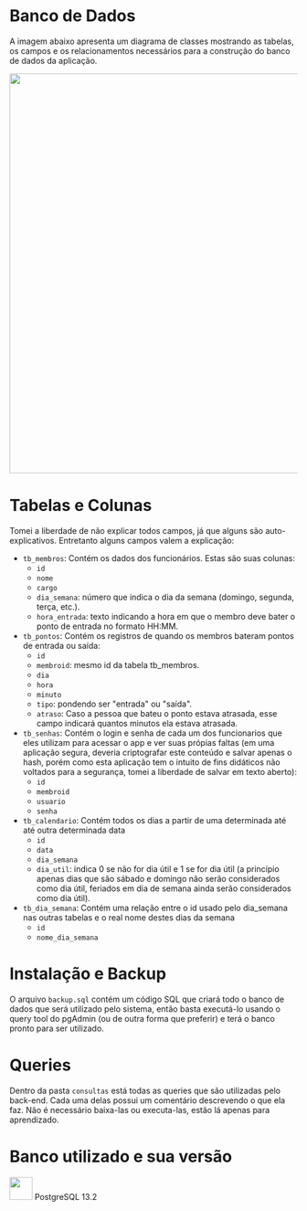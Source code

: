 # Banco de Dados

A imagem abaixo apresenta um diagrama de classes mostrando as tabelas, os campos e os relacionamentos necessários para a construção do banco de dados da aplicação.

<p align="center">
<img src="https://user-images.githubusercontent.com/119074384/215298968-e6e87670-d2af-4545-a060-9d04131caacf.jpeg" width="700" />
</p>

# Tabelas e Colunas

Tomei a liberdade de não explicar todos campos, já que alguns são auto-explicativos. Entretanto alguns campos valem a explicação:

- `tb_membros`: Contém os dados dos funcionários. Estas são suas colunas:
  - `id`
  - `nome`
  - `cargo`
  - `dia_semana`: número que indica o dia da semana (domingo, segunda, terça, etc.).
  - `hora_entrada`: texto indicando a hora em que o membro deve bater o ponto de entrada no formato HH:MM.
- `tb_pontos`: Contém os registros de quando os membros bateram pontos de entrada ou saída:
  - `id`
  - `membroid`: mesmo id da tabela tb_membros.
  - `dia`
  - `hora`
  - `minuto`
  - `tipo`: pondendo ser "entrada" ou "saída".
  - `atraso`: Caso a pessoa que bateu o ponto estava atrasada, esse campo indicará quantos minutos ela estava atrasada.
- `tb_senhas`: Contém o login e senha de cada um dos funcionarios que eles utilizam para acessar o app e ver suas própias faltas (em uma aplicação segura, deveria criptografar este conteúdo e salvar apenas o hash, porém como esta aplicação tem o intuito de fins didáticos não voltados para a segurança, tomei a liberdade de salvar em texto aberto):
  - `id`
  - `membroid`
  - `usuario`
  - `senha`
- `tb_calendario`: Contém todos os dias a partir de uma determinada até até outra determinada data
  - `id`
  - `data`
  - `dia_semana`
  - `dia_util`: indica 0 se não for dia útil e 1 se for dia útil (a princípio apenas dias que são sábado e domingo não serão considerados como dia útil, feriados em dia de semana ainda serão considerados como dia útil).
- `tb_dia_semana`: Contém uma relação entre o id usado pelo dia_semana nas outras tabelas e o real nome destes dias da semana
  - `id`
  - `nome_dia_semana`

# Instalação e Backup

O arquivo `backup.sql` contém um código SQL que criará todo o banco de dados que será utilizado pelo sistema, então basta executá-lo usando o query tool do pgAdmin (ou de outra forma que preferir) e terá o banco pronto para ser utilizado.

# Queries

Dentro da pasta `consultas` está todas as queries que são utilizadas pelo back-end. Cada uma delas possui um comentário descrevendo o que ela faz. Não é necessário baixa-las ou executa-las, estão lá apenas para aprendizado.

# Banco utilizado e sua versão
<p>
<img src="https://user-images.githubusercontent.com/119074384/215299336-614d29de-be05-45be-b373-0ded9c7efb5a.png" width="40" />
PostgreSQL 13.2
</p>



  
